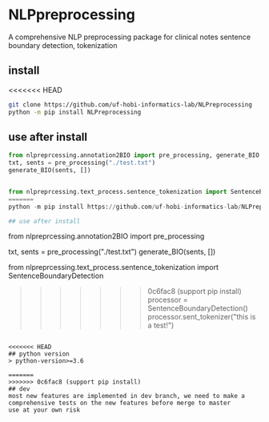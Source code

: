 # NLPpreprocessing
A comprehensive NLP preprocessing package for clinical notes sentence boundary detection, tokenization

## install
<<<<<<< HEAD
```sh
git clone https://github.com/uf-hobi-informatics-lab/NLPreprocessing
python -m pip install NLPreprocessing
```

## use after install
```python
from nlpreprcessing.annotation2BIO import pre_processing, generate_BIO
txt, sents = pre_processing("./test.txt")
generate_BIO(sents, [])


from nlpreprcessing.text_process.sentence_tokenization import SentenceBoundaryDetection
=======
python -m pip install https://github.com/uf-hobi-informatics-lab/NLPreprocessing

## use after install
```
from nlpreprcessing.annotation2BIO import pre_processing

txt, sents = pre_processing("./test.txt")
generate_BIO(sents, [])

from nlpreprcessing.text_process.sentence_tokenization import SentenceBoundaryDetection


>>>>>>> 0c6fac8 (support pip install)
processor = SentenceBoundaryDetection()
processor.sent_tokenizer("this is a test!")
```

<<<<<<< HEAD
## python version
> python-version>=3.6

=======
>>>>>>> 0c6fac8 (support pip install)
## dev 
most new features are implemented in dev branch, we need to make a comprehensive tests on the new features before merge to master
use at your own risk
